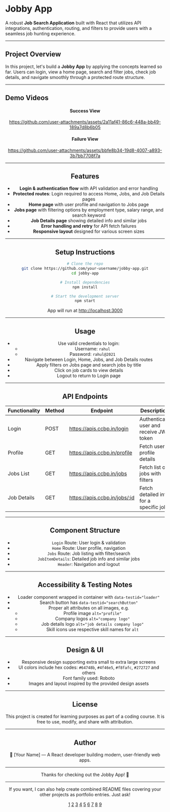 # Jobby App  

A robust **Job Search Application** built with React that utilizes API integrations, authentication, routing, and filters to provide users with a seamless job hunting experience.

***

## Project Overview  

In this project, let's build a **Jobby App** by applying the concepts learned so far. Users can login, view a home page, search and filter jobs, check job details, and navigate smoothly through a protected route structure.

***

## Demo Videos  

<div align="center">  
  <h4>Success View</h4>  

https://github.com/user-attachments/assets/2a11af41-86c6-448a-bb49-189a7d8b6b05

  <h4>Failure View</h4>  
  

https://github.com/user-attachments/assets/bbfe8b34-19d8-4007-a893-3b7bb7708f7a



***

## Features  

- **Login & authentication flow** with API validation and error handling  
- **Protected routes**: Login required to access Home, Jobs, and Job Details pages  
- **Home page** with user profile and navigation to Jobs page  
- **Jobs page** with filtering options by employment type, salary range, and search keyword  
- **Job Details page** showing detailed info and similar jobs  
- **Error handling and retry** for API fetch failures  
- **Responsive layout** designed for various screen sizes  

***

## Setup Instructions  

```bash
# Clone the repo
git clone https://github.com/your-username/jobby-app.git
cd jobby-app

# Install dependencies
npm install

# Start the development server
npm start
```

App will run at [http://localhost:3000](http://localhost:3000)

***

## Usage  

- Use valid credentials to login:  
  - Username: `rahul`  
  - Password: `rahul@2021`  
- Navigate between Login, Home, Jobs, and Job Details routes  
- Apply filters on Jobs page and search jobs by title  
- Click on job cards to view details  
- Logout to return to Login page  

***

## API Endpoints  

| Functionality          | Method | Endpoint                         | Description                              |
|-----------------------|--------|---------------------------------|------------------------------------------|
| Login                 | POST   | https://apis.ccbp.in/login       | Authenticate user and receive JWT token |
| Profile               | GET    | https://apis.ccbp.in/profile     | Fetch user profile details               |
| Jobs List             | GET    | https://apis.ccbp.in/jobs        | Fetch list of jobs with filters          |
| Job Details           | GET    | https://apis.ccbp.in/jobs/:id    | Fetch detailed info for a specific job  |

***

## Component Structure  

- `Login` Route: User login & validation  
- `Home` Route: User profile, navigation  
- `Jobs` Route: Job listing with filter/search  
- `JobItemDetails`: Detailed job info and similar jobs  
- `Header`: Navigation and logout  

***

## Accessibility & Testing Notes  

- Loader component wrapped in container with `data-testid="loader"`  
- Search button has `data-testid="searchButton"`  
- Proper alt attributes on all images, e.g.  
  - Profile image `alt="profile"`  
  - Company logos `alt="company logo"`  
  - Job details logo `alt="job details company logo"`  
  - Skill icons use respective skill names for `alt`  

***

## Design & UI  

- Responsive design supporting extra small to extra large screens  
- UI colors include hex codes: `#64748b`, `#4f46e5`, `#f8fafc`, `#272727` and others  
- Font family used: Roboto  
- Images and layout inspired by the provided design assets  

***

## License  

This project is created for learning purposes as part of a coding course. It is free to use, modify, and share with attribution.

***

## Author  

👤 [Your Name] — A React developer building modern, user-friendly web apps.

***

Thanks for checking out the Jobby App! 🚀

***

If you want, I can also help create combined README files covering your other projects as portfolio entries. Just ask!

[1](https://gist.github.com/martensonbj/6bf2ec2ed55f5be723415ea73c4557c4)
[2](https://github.com/evelinsteiger/README-template)
[3](https://www.reddit.com/r/reactjs/comments/cjimv5/excellent_readme_examples/)
[4](https://www.makeareadme.com)
[5](https://www.freecodecamp.org/news/how-to-write-a-good-readme-file/)
[6](https://dev.to/zand/a-comprehensive-and-user-friendly-project-readmemd-template-2ei8)
[7](https://bulldogjob.com/readme/how-to-write-a-good-readme-for-your-github-project)
[8](https://gitlab.com/gitlab-org/project-templates/react/blob/master/README.md)
[9](https://stackoverflow.com/questions/11142547/ideal-readme-file-for-web-applications)
